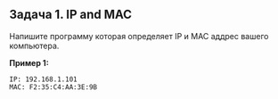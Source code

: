 ## Задача 1. IP and MAC

Напишите программу которая определяет IP и MAC аддрес вашего компьютера.

**Пример 1:**
```
IP: 192.168.1.101
MAC: F2:35:C4:AA:3E:9B
```